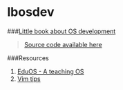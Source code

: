 # lbosdev
###[Little book about OS development](http://littleosbook.github.io/)
> [Source code available here](https://github.com/helino/aenix)


###Resources
1. [EduOS - A teaching OS](http://rwth-os.github.io/eduOS/)
2. [Vim tips](https://www.cs.swarthmore.edu/help/vim/indenting.html)
